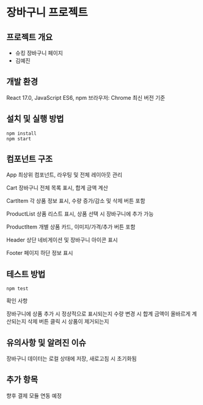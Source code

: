 # 장바구니 프로젝트

## 프로젝트 개요

- 슈킹 장바구니 페이지
- 김예진

## 개발 환경

React 17.0, JavaScript ES6, npm
브라우저: Chrome 최신 버전 기준

## 설치 및 실행 방법

```
npm install
npm start
```

## 컴포넌트 구조

App	최상위 컴포넌트, 라우팅 및 전체 레이아웃 관리

Cart	장바구니 전체 목록 표시, 합계 금액 계산

CartItem	각 상품 정보 표시, 수량 증가/감소 및 삭제 버튼 포함

ProductList	상품 리스트 표시, 상품 선택 시 장바구니에 추가 가능

ProductItem	개별 상품 카드, 이미지/가격/추가 버튼 포함

Header	상단 네비게이션 및 장바구니 아이콘 표시

Footer	페이지 하단 정보 표시

## 테스트 방법

```
npm test
```

확인 사항

장바구니에 상품 추가 시 정상적으로 표시되는지
수량 변경 시 합계 금액이 올바르게 계산되는지
삭제 버튼 클릭 시 상품이 제거되는지

## 유의사항 및 알려진 이슈

장바구니 데이터는 로컬 상태에 저장, 새로고침 시 초기화됨

## 추가 항목

향후 결제 모듈 연동 예정
